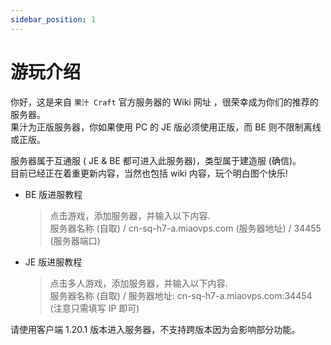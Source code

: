 ```yaml
---
sidebar_position: 1
---
```


# 游玩介绍

你好，这是来自 `果汁 Craft` 官方服务器的 Wiki 网址 ，很荣幸成为你们的推荐的服务器。  
果汁为正版服务器，你如果使用 PC 的 JE 版必须使用正版，而 BE 则不限制离线或正版。  

服务器属于互通服 ( JE & BE 都可进入此服务器)，类型属于建造服 (确信)。  
目前已经正在着重更新内容，当然也包括 wiki 内容，玩个明白图个快乐!
    
* BE 版进服教程
    > 点击游戏，添加服务器，并输入以下内容.  
    > 服务器名称 (自取) / cn-sq-h7-a.miaovps.com (服务器地址) / 34455 (服务器端口)    
* JE 版进服教程
    > 点击多人游戏，添加服务器，并输入以下内容.  
    > 服务器名称 (自取) / 服务器地址: cn-sq-h7-a.miaovps.com:34454 (注意只需填写 IP 即可)    

请使用客户端 1.20.1 版本进入服务器，不支持跨版本因为会影响部分功能。
